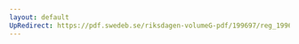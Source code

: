 ```yaml
---
layout: default
UpRedirect: https://pdf.swedeb.se/riksdagen-volumeG-pdf/199697/reg_199697/reg_199697_0046.pdf
---
```

